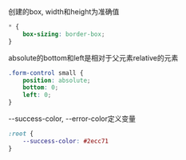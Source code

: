创建的box, width和height为准确值
```css
* {
    box-sizing: border-box;
}
```

absolute的bottom和left是相对于父元素relative的元素
```css
.form-control small {
    position: absolute;
    bottom: 0;
    left: 0;
}
```

--success-color, --error-color定义变量
```css
:root {
    --success-color: #2ecc71
}
```